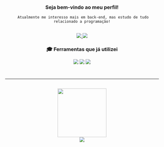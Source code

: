 <div align="center">
<h3 >
     Seja bem-vindo ao meu perfil!
</h3>
<code> Atualmente me interesso mais em back-end, mas estudo de tudo relacionado a programação!</code>

</div>
<br>
<p align="center">
 <a href="https://www.linkedin.com/in/monfrinato/" target="_blank">
  <img src="https://img.shields.io/badge/guilherme_monfrinato-0077B5?style=for-the-badge&logo=linkedin&logoColor=white&link=https://www.linkedin.com/in/monfrinato/" />
 </a>
 <a href="mailto:guilherme.monfrinato.santos@gmail.com" target="_blank">
  <img src="https://img.shields.io/badge/guilherme.contato@gmail.com-D14836?style=for-the-badge&logo=gmail&logoColor=white&link=mailto:guilherme.monfrinato.santos@gmail.com"/>
 </a>

</p>

 <div align="center">
<h3 >
     🎓 Ferramentas que já utilizei
</h3>
</div>
<p align="center">

 <a>
  <img src="https://img.shields.io/badge/Python-FF2D20?style=for-the-badge&logo=python&logoColor=white"/>
 </a>
  <a>
  <img src="https://img.shields.io/badge/javascript-adad09?style=for-the-badge&logo=javascript&logoColor=white"/>
 </a>
  <a>
  <img src="https://img.shields.io/badge/MySQL-005C84?style=for-the-badge&logo=mysql&logoColor=white"/>
 </a>
 </p>  

<br/>
<hr/>
<br/>
  
 <div align="center">
  <a href="https://github.com/guilhermemonfrinato">
  <img height="160em" src="https://github-readme-stats.vercel.app/api?username=guilhermemonfrinato&show_icons=true&theme=dracula&include_all_commits=true&count_private=true"/>
<br/>
<a href="https://github.com/guilhermemonfrinato" target="_blank">
  <img src="https://komarev.com/ghpvc/?username=guilhermemonfrinato&color=006bed" />
 </a>
</div>
